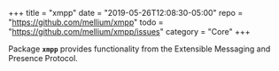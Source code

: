 +++
title    = "xmpp"
date     = "2019-05-26T12:08:30-05:00"
repo     = "https://github.com/mellium/xmpp"
todo     = "https://github.com/mellium/xmpp/issues"
category = "Core"
+++

Package **`xmpp`** provides functionality from the Extensible Messaging and
Presence Protocol.
